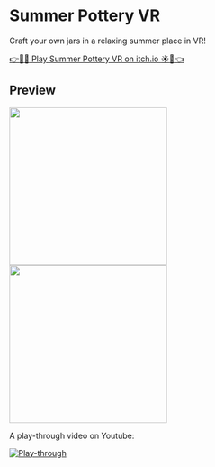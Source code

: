 Summer Pottery VR
==================

Craft your own jars in a relaxing summer place in VR!

[:point_right::sake::izakaya_lantern: Play Summer Pottery VR on itch.io :sunny::evergreen_tree::point_left:](https://proyd.itch.io/summer-pottery)

Preview
-------

<img src="https://img.itch.zone/aW1hZ2UvMjgzMDEyMS8xNjkwNzA1MC5qcGc=/original/FcYigp.jpg" width="280" height="280"> <img src="https://img.itch.zone/aW1hZ2UvMjgzMDEyMS8xNjkwNzA1Mi5qcGc=/original/bc9x29.jpg" width="280" height="280">

A play-through video on Youtube:

[![Play-through](https://img.youtube.com/vi/nGGzpkZGfls/0.jpg)]([https://www.youtube.com/watch?v=nGGzpkZGfls](https://www.youtube.com/watch?v=nGGzpkZGfls))
